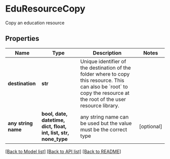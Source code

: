 # EduResourceCopy

Copy an education resource

## Properties
Name | Type | Description | Notes
------------ | ------------- | ------------- | -------------
**destination** | **str** | Unique identifier of the destination of the folder where to copy this resource. This can also be &#x60;root&#x60; to copy the resource at the root of the user resource library.  | 
**any string name** | **bool, date, datetime, dict, float, int, list, str, none_type** | any string name can be used but the value must be the correct type | [optional]

[[Back to Model list]](../README.md#documentation-for-models) [[Back to API list]](../README.md#documentation-for-api-endpoints) [[Back to README]](../README.md)


